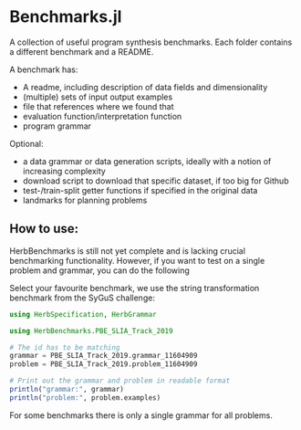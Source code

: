 # Benchmarks.jl

A collection of useful program synthesis benchmarks. Each folder contains a different benchmark and a README.

A benchmark has:
- A readme, including description of data fields and dimensionality
- (multiple) sets of input output examples
- file that references where we found that
- evaluation function/interpretation function
- program grammar

Optional:
- a data grammar or data generation scripts, ideally with a notion of increasing complexity
- download script to download that specific dataset, if too big for Github
- test-/train-split getter functions if specified in the original data
- landmarks for planning problems

## How to use:
HerbBenchmarks is still not yet complete and is lacking crucial benchmarking functionality. However, if you want to test on a single problem and grammar, you can do the following

Select your favourite benchmark, we use the string transformation benchmark from the SyGuS challenge:
```Julia
using HerbSpecification, HerbGrammar

using HerbBenchmarks.PBE_SLIA_Track_2019

# The id has to be matching
grammar = PBE_SLIA_Track_2019.grammar_11604909
problem = PBE_SLIA_Track_2019.problem_11604909

# Print out the grammar and problem in readable format
println("grammar:", grammar)
println("problem:", problem.examples)
```

For some benchmarks there is only a single grammar for all problems. 
